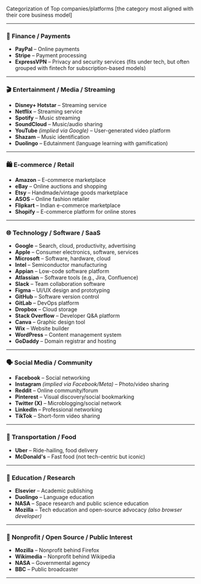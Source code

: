 Categorization of Top companies/platforms [the category most aligned with their core business model]

---

### 🏦 **Finance / Payments**

* **PayPal** – Online payments
* **Stripe** – Payment processing
* **ExpressVPN** – Privacy and security services (fits under tech, but often grouped with fintech for subscription-based models)

---

### 🎬 **Entertainment / Media / Streaming**

* **Disney+ Hotstar** – Streaming service
* **Netflix** – Streaming service
* **Spotify** – Music streaming
* **SoundCloud** – Music/audio sharing
* **YouTube** *(implied via Google)* – User-generated video platform
* **Shazam** – Music identification
* **Duolingo** – Edutainment (language learning with gamification)

---

### 🛍️ **E-commerce / Retail**

* **Amazon** – E-commerce marketplace
* **eBay** – Online auctions and shopping
* **Etsy** – Handmade/vintage goods marketplace
* **ASOS** – Online fashion retailer
* **Flipkart** – Indian e-commerce marketplace
* **Shopify** – E-commerce platform for online stores

---

### 🌐 **Technology / Software / SaaS**

* **Google** – Search, cloud, productivity, advertising
* **Apple** – Consumer electronics, software, services
* **Microsoft** – Software, hardware, cloud
* **Intel** – Semiconductor manufacturing
* **Appian** – Low-code software platform
* **Atlassian** – Software tools (e.g., Jira, Confluence)
* **Slack** – Team collaboration software
* **Figma** – UI/UX design and prototyping
* **GitHub** – Software version control
* **GitLab** – DevOps platform
* **Dropbox** – Cloud storage
* **Stack Overflow** – Developer Q\&A platform
* **Canva** – Graphic design tool
* **Wix** – Website builder
* **WordPress** – Content management system
* **GoDaddy** – Domain registrar and hosting

---

### 🗣️ **Social Media / Community**

* **Facebook** – Social networking
* **Instagram** *(implied via Facebook/Meta)* – Photo/video sharing
* **Reddit** – Online community/forum
* **Pinterest** – Visual discovery/social bookmarking
* **Twitter (X)** – Microblogging/social network
* **LinkedIn** – Professional networking
* **TikTok** – Short-form video sharing

---

### 🚗 **Transportation / Food**

* **Uber** – Ride-hailing, food delivery
* **McDonald's** – Fast food (not tech-centric but iconic)

---

### 🧠 **Education / Research**

* **Elsevier** – Academic publishing
* **Duolingo** – Language education
* **NASA** – Space research and public science education
* **Mozilla** – Tech education and open-source advocacy *(also browser developer)*

---

### 📡 **Nonprofit / Open Source / Public Interest**

* **Mozilla** – Nonprofit behind Firefox
* **Wikimedia** – Nonprofit behind Wikipedia
* **NASA** – Governmental agency
* **BBC** – Public broadcaster

---
